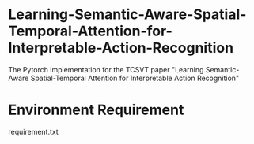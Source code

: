# Learning-Semantic-Aware-Spatial-Temporal-Attention-for-Interpretable-Action-Recognition
The Pytorch implementation for the TCSVT paper "Learning Semantic-Aware Spatial-Temporal Attention for Interpretable Action Recognition"

# Environment Requirement
requirement.txt
